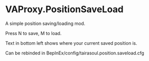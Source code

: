 # VAProxy.PositionSaveLoad

A simple position saving/loading mod.

Press N to save, M to load.

Text in bottom left shows where your current saved position is.

Can be rebinded in BepInEx/config/tairasoul.position.saveload.cfg
